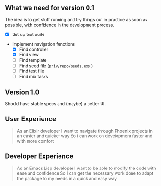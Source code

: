## What we need for version 0.1
The idea is to get stuff running and try things out in practice as soon as possible, with confidence in the development process.

- [X] Set up test suite
- Implement navigation functions
    - [X] Find controller
    - [X] Find view
    - [ ] Find template
    - [ ] Find seed file (`priv/repo/seeds.exs` )
    - [ ] Find test file
    - [ ] Find mix tasks

## Version 1.0
Should have stable specs and (maybe) a better UI.

## User Experience
> As an Elixir developer
> I want to navigate through Phoenix projects in an easier and quicker way
> So I can work on development faster and with more comfort

## Developer Experience
> As an Emacs Lisp developer
> I want to be able to modify the code with ease and confidence
> So I can get the necessary work done to adapt the package to my needs in a quick and easy way.
